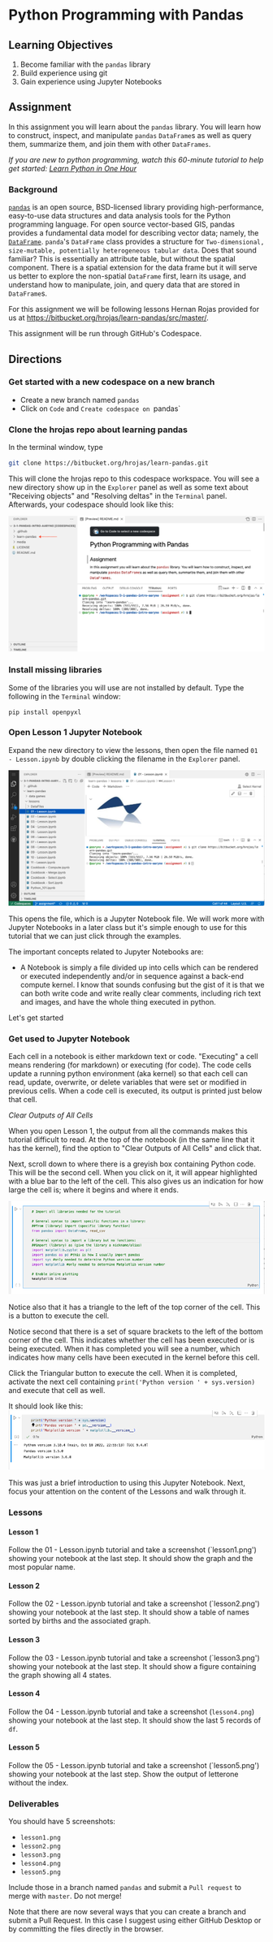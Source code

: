 
# Python Programming with Pandas

## Learning Objectives
1. Become familiar with the `pandas` library
2. Build experience using git
3. Gain experience using Jupyter Notebooks

## Assignment
In this assignment you will learn about the `pandas` library. You will learn how to construct, inspect, and manipulate `pandas` `DataFrame`s as well as query them, summarize them, and join them with other `DataFrames`.

_If you are new to python programming, watch this 60-minute tutorial to help get started: [Learn Python in One Hour](https://www.youtube.com/watch?v=kqtD5dpn9C8&ab_channel=ProgrammingwithMosh)_

### Background
[`pandas`](https://pandas.pydata.org/pandas-docs/stable/index.html) is an open source, BSD-licensed library providing high-performance, easy-to-use data structures and data analysis tools for the Python programming language. For open source vector-based GIS, pandas provides a fundamental data model for describing vector data; namely, the [`DataFrame`](https://pandas.pydata.org/docs/reference/api/pandas.DataFrame.html). `panda`'s `DataFrame` class provides a structure for `Two-dimensional, size-mutable, potentially heterogeneous tabular data`. Does that sound familiar? This is essentially an attribute table, but without the spatial component. There is a spatial extension for the data frame but it will serve us better to explore the non-spatial `DataFrame` first, learn its usage, and understand how to manipulate, join, and query data that are stored in `DataFrame`s.

For this assignment we will be following lessons Hernan Rojas provided for us at https://bitbucket.org/hrojas/learn-pandas/src/master/.

This assignment will be run through GitHub's Codespace.

## Directions
### Get started with a new codespace on a new branch
- Create a new branch named `pandas`
- Click on `Code` and `Create codespace on `pandas`

### Clone the hrojas repo about learning pandas
In the terminal window, type
```bash
git clone https://bitbucket.org/hrojas/learn-pandas.git
```
This will clone the hrojas repo to this codespace workspace. You will see a new directory show up in the `Explorer` panel as well as some text about "Receiving objects" and "Resolving deltas" in the `Terminal` panel. Afterwards, your codespace should look like this:

![git-clone-learn-pandas.png](./media/git-clone-learn-pandas.png)

### Install missing libraries
Some of the libraries you will use are not installed by default. Type the following in the `Terminal` window:
```
pip install openpyxl
```

### Open Lesson 1 Jupyter Notebook

Expand the new directory to view the lessons, then open the file named `01 - Lesson.ipynb` by double clicking the filename in the `Explorer` panel.

![learn-pandas-lesson1.png](./media/learn-pandas-lesson1.png)

This opens the file, which is a Jupyter Notebook file. We will work more with Jupyter Notebooks in a later class but it's simple enough to use for this tutorial that we can just click through the examples.

The important concepts related to Jupyter Notebooks are:
- A Notebook is simply a file divided up into cells which can be rendered or executed independently and/or in sequence against a back-end compute kernel. I know that sounds confusing but the gist of it is that we can both write code and write really clear comments, including rich text and images, and have the whole thing executed in python. 

Let's get started

### Get used to Jupyter Notebook
Each cell in a notebook is either markdown text or code. "Executing" a cell means rendering (for markdown) or executing (for code). The code cells update a running python environment (aka kernel) so that each cell can read, update, overwrite, or delete variables that were set or modified in previous cells. When a code cell is executed, its output is printed just below that cell.

_Clear Outputs of All Cells_

When you open Lesson 1, the output from all the commands makes this tutorial difficult to read. At the top of the notebook (in the same line that it has the kernel), find the option to "Clear Outputs of All Cells" and click that. 

Next, scroll down to where there is a greyish box containing Python code. This will be the second cell. When you click on it, it will appear highlighted with a blue bar to the left of the cell. This also gives us an indication for how large the cell is; where it begins and where it ends. 

![jupyter-python-cell.png](./media/jupyter-python-cell.png)

Notice also that it has a triangle to the left of the top corner of the cell. This is a button to execute the cell.

Notice second that there is a set of square brackets to the left of the bottom corner of the cell. This indicates whether the cell has been executed or is being executed. When it has completed you will see a number, which indicates how many cells have been executed in the kernel before this cell.

Click the Triangular button to execute the cell. When it is completed, activate the next cell containing `print('Python version ' + sys.version)` and execute that cell as well.

It should look like this:
![lesson1-python-version.png](./media/lesson1-python-version.png)

This was just a brief introduction to using this Jupyter Notebook. Next, focus your attention on the content of the Lessons and walk through it.

### Lessons

#### Lesson 1
Follow the 01 - Lesson.ipynb tutorial and take a screenshot (`lesson1.png') showing your notebook at the last step. It should show the graph and the most popular name.

#### Lesson 2
Follow the 02 - Lesson.ipynb tutorial and take a screenshot (`lesson2.png') showing your notebook at the last step. It should show a table of names sorted by births and the associated graph.

#### Lesson 3
Follow the 03 - Lesson.ipynb tutorial and take a screenshot (`lesson3.png') showing your notebook at the last step. It should show a figure containing the graph showing all 4 states.

#### Lesson 4
Follow the 04 - Lesson.ipynb tutorial and take a screenshot (`lesson4.png`) showing your notebook at the last step. It should show the last 5 records of `df`.

#### Lesson 5
Follow the 05 - Lesson.ipynb tutorial and take a screenshot (`lesson5.png') showing your notebook at the last step. Show the output of letterone without the index.

### Deliverables
You should have 5 screenshots:
- `lesson1.png`
- `lesson2.png`
- `lesson3.png`
- `lesson4.png`
- `lesson5.png`

Include those in a branch named `pandas` and submit a `Pull request` to merge with `master`. Do not merge!

Note that there are now several ways that you can create a branch and submit a Pull Request. In this case I suggest using either GitHub Desktop or by committing the files directly in the browser.
